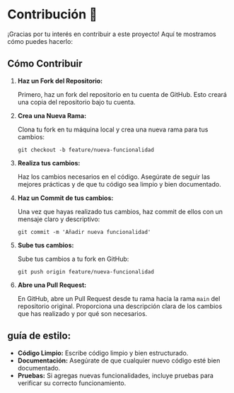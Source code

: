 # Contribución 🤝

¡Gracias por tu interés en contribuir a este proyecto! Aquí te mostramos cómo puedes hacerlo:

## Cómo Contribuir

1. **Haz un Fork del Repositorio:**

   Primero, haz un fork del repositorio en tu cuenta de GitHub. Esto creará una copia del repositorio bajo tu cuenta.

2. **Crea una Nueva Rama:**

   Clona tu fork en tu máquina local y crea una nueva rama para tus cambios:

   `git checkout -b feature/nueva-funcionalidad`

3. **Realiza tus cambios:**
   
   Haz los cambios necesarios en el código. Asegúrate de seguir las mejores prácticas y de que tu código sea limpio y bien documentado.

4. **Haz un Commit de tus cambios:**

   Una vez que hayas realizado tus cambios, haz commit de ellos con un mensaje claro y descriptivo:
   
   `git commit -m 'Añadir nueva funcionalidad'`

5. **Sube tus cambios:**
   
   Sube tus cambios a tu fork en GitHub:

   `git push origin feature/nueva-funcionalidad`

6. **Abre una Pull Request:**

   En GitHub, abre un Pull Request desde tu rama hacia la rama `main` del repositorio original. Proporciona una descripción clara de los cambios que has realizado y por qué son necesarios.

## guía de estilo:

- **Código Limpio:** Escribe código limpio y bien estructurado.
- **Documentación:** Asegúrate de que cualquier nuevo código esté bien documentado.
- **Pruebas:** Si agregas nuevas funcionalidades, incluye pruebas para verificar su correcto funcionamiento.
